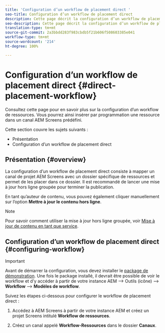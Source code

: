 ```yaml
---
title: 'Configuration d’un workflow de placement direct '
seo-title: Configuration d’un workflow de placement direct
description: Cette page décrit la configuration d’un workflow de placement direct.
seo-description: Cette page décrit la configuration d’un workflow de placement direct.
translation-type: tm+mt
source-git-commit: 2a3bbdd283f983cbdb5f21b606f508603385e041
workflow-type: tm+mt
source-wordcount: '214'
ht-degree: 100%

---
```



# Configuration d’un workflow de placement direct {#direct-placement-workflow}

Consultez cette page pour en savoir plus sur la configuration d’un workflow de ressources. Vous pourrez ainsi insérer par programmation une ressource dans un canal AEM Screens prédéfini.

Cette section couvre les sujets suivants :

* Présentation
* Configuration d’un workflow de placement direct

## Présentation {#overview}

La configuration d’un workflow de placement direct consiste à mapper un canal de projet AEM Screens avec un dossier spécifique de ressources et permet de les placer dans ce dossier. Il est recommandé de lancer une mise à jour hors ligne groupée pour terminer la publication.

En tant qu’auteur de contenu, vous pouvez également cliquer manuellement sur l’option **Mettre à jour le contenu hors ligne**.

>[!NOTE]
>
>Pour savoir comment utiliser la mise à jour hors ligne groupée, voir [Mise à jour de contenu en tant que service](/help/user-guide/content-update-as-a-service.md).

## Configuration d’un workflow de placement direct {#configuring-workflow}

>[!IMPORTANT]
>
>Avant de démarrer la configuration, vous devez installer le [package de démonstration](https://github.com/godanny86/screens-demo/releases/download/v.0.0.1/screens-demo.all-1.0-SNAPSHOT.zip). Une fois le package installé, il devrait être possible de voir le workflow et d’y accéder à partir de votre instance AEM --> Outils (icône) --> **Workflow** --> **Modèles de workflow**.

Suivez les étapes ci-dessous pour configurer le workflow de placement direct :

1. Accédez à AEM Screens à partir de votre instance AEM et créez un projet Screens intitulé **Workflow de ressources**.

1. Créez un canal appelé **Workflow-Ressources** dans le dossier **Canaux**.

